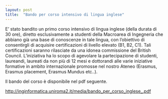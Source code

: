 ```yaml
---
layout: post
title:  "Bando per corso intensivo di lingua inglese"
---
```


E’ stato bandito un primo corso intensivo di lingua inglese (della durata di 30 ore), diretto esclusivamente a studenti della Macroarea di Ingegneria che abbiano già una base di conoscenze in tale lingua, con l’obiettivo di consentirgli di acquisire certificazioni di livello elevato (B1, B2, C1). Tali certificazioni saranno rilasciate da una idonea commissione del British Council. L’iniziativa ha lo scopo di agevolare la partecipazione di studenti, laureandi, laureati da non più di 12 mesi e dottorandi alle varie iniziative formative in ambito internazionale promosse nel nostro Ateneo (Erasmus, Erasmus placement, Erasmus Mundus etc..).


Il bando del corso è disponibile nel pdf seguente.


<http://inginformatica.uniroma2.it/media/bando_per_corso_inglese_.pdf>

